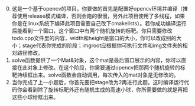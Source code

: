 ﻿0. 这是一个基于opencv的项目，你要做的首先是配置好opencv环境并编译（推荐使用release模式编译，否则会跑的很慢，另外此项目使用了多线程，如果你是在linux系统下编译此项目需要自己改下cmakelists）。若你成功编译运行后能看到一个窗口，这个窗口中有两个随机旋转的标靶。你只需要修改todo.cpp文件里的内容，width和height是窗口的大小，你可以改成别的大小；stage代表你完成的阶段；imgroot应根据你可执行文件和img文件夹的相对路径修改。
0. solve函数提供了一个Mat&对象，这个mat是最后窗口展示的内容，你可以直接在此对象上修改。在这个阶段，你需要通过opencv把那两个随机旋转的标靶持续框出来。solve函数会自动调用，每次传入的mat对象是无修改的。
0. 当你完成了上一小题后，你首先要把stage改为2再进行此题。这时编译运行代码你会看到除了旋转标靶外还有随机生成的高速小球，你所需要做的就是再把这些小球给框出来。